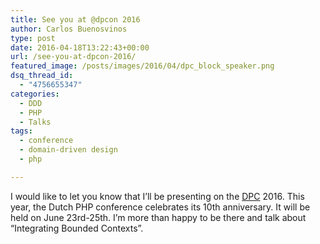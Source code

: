 ```yaml
---
title: See you at @dpcon 2016
author: Carlos Buenosvinos
type: post
date: 2016-04-18T13:22:43+00:00
url: /see-you-at-dpcon-2016/
featured_image: /posts/images/2016/04/dpc_block_speaker.png
dsq_thread_id:
  - "4756655347"
categories:
  - DDD
  - PHP
  - Talks
tags:
  - conference
  - domain-driven design
  - php

---
```

I would like to let you know that I&#8217;ll be presenting on the <a href="http://www.phpconference.nl/" target="_blank">DPC</a> 2016. This year, the Dutch PHP conference celebrates its 10th anniversary. It will be held on June 23rd-25th. I&#8217;m more than happy to be there and talk about &#8220;Integrating Bounded Contexts&#8221;.